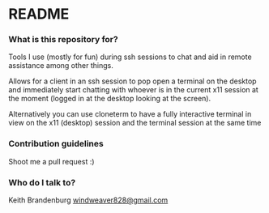 # README #


### What is this repository for? ###

Tools I use (mostly for fun) during
ssh sessions to chat and aid in
remote assistance among other things.

Allows for a client in an ssh session
to pop open a terminal on the desktop
and immediately start chatting with
whoever is in the current x11 session
at the moment (logged in at the desktop
looking at the screen).

Alternatively you can use cloneterm to
have a fully interactive terminal in view
on the x11 (desktop) session and the terminal
session at the same time

### Contribution guidelines ###

Shoot me a pull request :)

### Who do I talk to? ###

Keith Brandenburg
windweaver828@gmail.com
